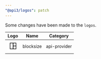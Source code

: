 ```yaml
---
"@api3/logos": patch
---
```


Some changes have been made to the `logos`.

|Logo|Name|Category|
|---|---|---|
|<img src="./raw/api-providers/blocksize.svg" width="36" alt="">|blocksize|api-provider|
